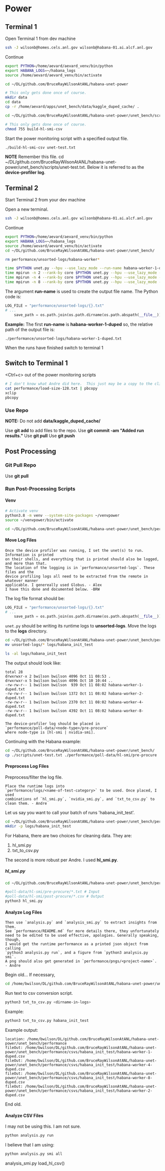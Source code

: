 # Power

## Terminal 1

Open Terminal 1 from dev machine

```bash
ssh -J wilsonb@homes.cels.anl.gov wilsonb@habana-01.ai.alcf.anl.gov
```

Continue

```bash
export PYTHON=/home/aevard/aevard_venv/bin/python
export HABANA_LOGS=~/habana_logs
source /home/aevard/aevard_venv/bin/activate

cd ~/DL/github.com/BruceRayWilsonAtANL/habana-unet-power

# This only gets done once of course.
mkdir data
cd data
cp -r /home/aevard/apps/unet_bench/data/kaggle_duped_cache/ .

cd ~/DL/github.com/BruceRayWilsonAtANL/habana-unet-power/unet_bench/scripts

# This only gets done once of course.
chmod 755 build-hl-smi-csv
```

Start the power monitoring script with a specified output file.

```bash
./build-hl-smi-csv unet-test.txt
```

**NOTE** Remember this file.  cd ~/DL/github.com/BruceRayWilsonAtANL/habana-unet-power/unet_bench/scripts/unet-test.txt.
Below it is referred to as the **device-profiler log**.

## Terminal 2

Start Terminal 2 from your dev machine

Open a new terminal.

```bash
ssh -J wilsonb@homes.cels.anl.gov wilsonb@habana-01.ai.alcf.anl.gov
```

Continue

```bash
export PYTHON=/home/aevard/aevard_venv/bin/python
export HABANA_LOGS=~/habana_logs
source /home/aevard/aevard_venv/bin/activate
cd ~/DL/github.com/BruceRayWilsonAtANL/habana-unet-power/unet_bench/
```

```bash
rm performance/unsorted-logs/habana-worker*
```

```bash
time $PYTHON unet.py --hpu --use_lazy_mode --run-name habana-worker-1-duped --epochs 5 --cache-path kaggle_duped_cache --weights-file h-w-1-d.pt
time mpirun -n 2 --rank-by core $PYTHON unet.py --hpu --use_lazy_mode --distributed --run-name habana-worker-2-duped --epochs 5 --cache-path kaggle_duped_cache --weights-file h-w-2-d.pt --world-size 2 --num-workers 2
time mpirun -n 4 --rank-by core $PYTHON unet.py --hpu --use_lazy_mode --distributed --run-name habana-worker-4-duped --epochs 5 --cache-path kaggle_duped_cache --weights-file h-w-4-d.pt --world-size 4 --num-workers 4
time mpirun -n 8 --rank-by core $PYTHON unet.py --hpu --use_lazy_mode --distributed --run-name habana-worker-8-duped --epochs 5 --cache-path kaggle_duped_cache --weights-file h-w-8-d.pt --world-size 8 --num-workers 8
```

The argument **run-name** is used to create the output file name.  The Python code is:

```python
LOG_FILE = "performance/unsorted-logs/{}.txt"
# ...
    save_path = os.path.join(os.path.dirname(os.path.abspath(__file__)), LOG_FILE.format(args.run_name))
```

**Example:**  The first **run-name** is **habana-worker-1-duped** so, the relative path of the
output file is:

```console
./performance/unsorted-logs/habana-worker-1-duped.txt
```

When the runs have finished switch to terminal 1

## Switch to Terminal 1

<Ctrl+c> out of the power monitoring scripts

```bash
# I don't know what Andre did here.  This just may be a copy to the clipboard.
cat performance/load-size-128.txt | pbcopy
xclip
pbcopy
```

### Use Repo

**NOTE:** Do not add **data/kaggle_duped_cache/**

Use **git add** to add files to the repo.
Use **git commit -am "Added run results."**
Use **git pull**
Use **git push**

## Post Processing

### Git Pull Repo

Use **git pull**

### Run Post-Processing Scripts

#### Venv

```bash
# Activate venv
python3.8 -m venv --system-site-packages ~/venvpower
source ~/venvpower/bin/activate

cd ~/DL/github.com/BruceRayWilsonAtANL/habana-unet-power/unet_bench/performance
```

#### Move Log Files

```text
Once the device profiler was running, I set the unet(s) to run. Information is printed
on their shells, and everything that is printed should also be logged, and more than that.
The location of the logging is in `performance/unsorted-logs`. These files and the
device profiling logs all need to be extracted from the remote in whatever manner
applicable. I genereally used Globus. - Alex
I have this done and documented below. -BRW
```

The log file format should be:

```python
LOG_FILE = "performance/unsorted-logs/{}.txt"
# ...
    save_path = os.path.join(os.path.dirname(os.path.abspath(__file__)), LOG_FILE.format(args.run_name))
```

`unet.py` should be writing its runtime logs to **unsorted-logs**.  Move the logs to the **logs** directory.

```bash
cd ~/DL/github.com/BruceRayWilsonAtANL/habana-unet-power/unet_bench/performance
mv unsorted-logs/* logs/habana_init_test
```

```bash
ls -al logs/habana_init_test
```

The output should look like:

```console
total 28
drwxrwxr-x 2 bwilson bwilson 4096 Oct 11 08:53 .
drwxrwxr-x 5 bwilson bwilson 4096 Oct 10 10:44 ..
-rw-rw-r-- 1 bwilson bwilson  939 Oct 11 08:02 habana-worker-1-duped.txt
-rw-rw-r-- 1 bwilson bwilson 1372 Oct 11 08:02 habana-worker-2-duped.txt
-rw-rw-r-- 1 bwilson bwilson 2370 Oct 11 08:02 habana-worker-4-duped.txt
-rw-rw-r-- 1 bwilson bwilson 4392 Oct 11 08:02 habana-worker-8-duped.txt
```

```text
The device-profiler log should be placed in
`performance/poll-data/<node-type>/pre-procure`
where node-type is [hl-smi | nvidia-smi].
```

Continuing with the Habana example:

```bash
cd ~/DL/github.com/BruceRayWilsonAtANL/habana-unet-power/unet_bench/
cp ./scripts/unet-test.txt ./performance/poll-data/hl-smi/pre-procure
```

#### Preprocess Log Files

Preprocess/filter the log file.

```text
Place the runtime logs into
`performance/logs/<name-of-test-category>` to be used. Once placed, I used
combinations of `hl_smi.py`, `nvidia_smi.py`, and `txt_to_csv.py` to clean them. - Andre
```

Let us say you want to call your batch of runs 'habana_init_test'.

```bash
cd ~/DL/github.com/BruceRayWilsonAtANL/habana-unet-power/unet_bench/performance
mkdir -p logs/habana_init_test
```

For Habana, there are two choices for cleaning data.  They are:

1. hl_smi.py
2. txt_to_csv.py

The second is more robust per Andre.  I used **hl_smi.py**.

##### hl_smi.py

```bash
cd ~/DL/github.com/BruceRayWilsonAtANL/habana-unet-power/unet_bench/performance

#poll-data/hl-smi/pre-procure/*.txt # Input
#poll-data/hl-smi/post-procure/*.csv # Output
python3 hl_smi.py
```

#### Analyze Log Files

```text
Then use `analysis.py` and `analysis_smi.py` to extract insights from them.
See `performance/README.md` for more details there, they unfortunately
need to be edited to be used effective, apologies. Generally speaking, though,
I would get the runtime performance as a printed json object from calling
`python3 analysis.py run`, and a figure from `python3 analysis.py smi`.
A png should also get generated in `performance/pngs/<project-name>`. - Andre
```

Begin old...
If necessary,

```bash
cd /home/bwilson/DL/github.com/BruceRayWilsonAtANL/habana-unet-power/unet_bench/performance
```

Run text to csv conversion script.

```bash
python3 txt_to_csv.py <dirname-in-logs>
```

Example:

```bash
python3 txt_to_csv.py habana_init_test
```

Example output:

```console
location: /home/bwilson/DL/github.com/BruceRayWilsonAtANL/habana-unet-power/unet_bench/performance
fileOut: /home/bwilson/DL/github.com/BruceRayWilsonAtANL/habana-unet-power/unet_bench/performance/csvs/habana_init_test/habana-worker-1-duped.csv
fileOut: /home/bwilson/DL/github.com/BruceRayWilsonAtANL/habana-unet-power/unet_bench/performance/csvs/habana_init_test/habana-worker-4-duped.csv
fileOut: /home/bwilson/DL/github.com/BruceRayWilsonAtANL/habana-unet-power/unet_bench/performance/csvs/habana_init_test/habana-worker-8-duped.csv
fileOut: /home/bwilson/DL/github.com/BruceRayWilsonAtANL/habana-unet-power/unet_bench/performance/csvs/habana_init_test/habana-worker-2-duped.csv
```

End old.

#### Analyze CSV Files

I may not be using this.  I am not sure.

```bash
python analysis.py run
```

I believe that I am using:

```bash
python analysis.py smi all
```

analysis_smi.py
    load_hl_csv()
